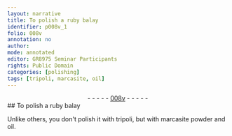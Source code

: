 ```yaml
---
layout: narrative
title: To polish a ruby balay
identifier: p008v_1
folio: 008v
annotation: no
author:
mode: annotated
editor: GR8975 Seminar Participants
rights: Public Domain
categories: [polishing]
tags: [tripoli, marcasite, oil]
---
```


 <div class="folio" align="center">- - - - - <a href="http://gallica.bnf.fr/ark:/12148/btv1b10500001g/f22.image" target="_blank">008v</a> - - - - - </div> 
## To polish a ruby <span class="foreign">balay</span>

 
 <span class="activity"></span> Unlike others, you don't polish it with <span class="material">tripoli</span>, but with <span class="material_format"><span class="material">marcasite</span> powder</span> and <span class="material">oil</span>. 
 
